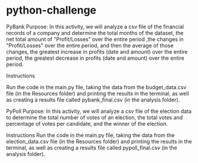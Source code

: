 # python-challenge

PyBank
Purpose: 
In this activity, we will analyze a csv file of the financial records of a company and determine the total months of the dataset, the net total amount of "Profit/Losses" over the entire period ,the changes in "Profit/Losses" over the entire period, and then the average of those changes, the greatest increase in profits (date and amount) over the entire period, the greatest decrease in profits (date and amount) over the entire period.

Instructions

Run the code in the main.py file, taking the data from the budget_data.csv file (in the Resources folder) and printing the results in the terminal, as well as creating a results file called pybank_final.csv (in the analysis folder). 

PyPoll
Purpose:
In this activity, we will analyze a csv file of the election data to determine the total number of votes of an election, the total votes and percentage of votes per candidate, and the winner of the election. 

Instructions 
Run the code in the main.py file, taking the data from the election_data.csv file (in the Resources folder) and printing the results in the terminal, as well as creating a results file called pypoll_final.csv (in the analysis folder). 